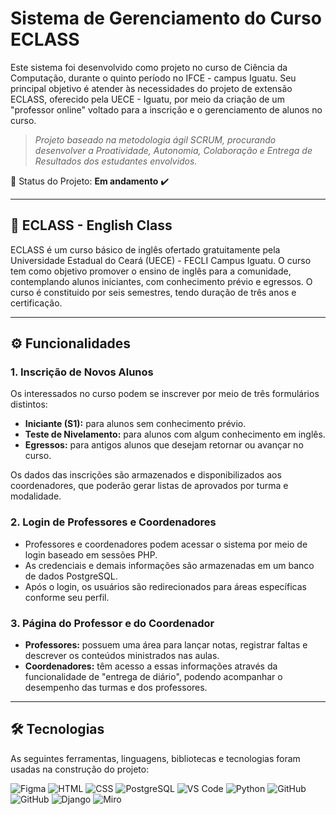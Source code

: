 # Sistema de Gerenciamento do Curso ECLASS

Este sistema foi desenvolvido como projeto no curso de Ciência da Computação, durante o quinto período no IFCE - campus Iguatu. Seu principal objetivo é atender às necessidades do projeto de extensão ECLASS, oferecido pela UECE - Iguatu, por meio da criação de um "professor online" voltado para a inscrição e o gerenciamento de alunos no curso.

> _Projeto baseado na metodologia ágil SCRUM, procurando desenvolver a Proatividade, Autonomia, Colaboração e Entrega de Resultados dos estudantes envolvidos._

:pushpin: Status do Projeto: **Em andamento** ✔️

---

## 📘 ECLASS - English Class

ECLASS é um curso básico de inglês ofertado gratuitamente pela Universidade Estadual do Ceará (UECE) - FECLI Campus Iguatu. O curso tem como objetivo promover o ensino de inglês para a comunidade, contemplando alunos iniciantes, com conhecimento prévio e egressos. O curso é constituido por seis semestres, tendo duração de três anos e certificação.

---

## ⚙️ Funcionalidades

### 1. Inscrição de Novos Alunos

Os interessados no curso podem se inscrever por meio de três formulários distintos:

- **Iniciante (S1):** para alunos sem conhecimento prévio.  
- **Teste de Nivelamento:** para alunos com algum conhecimento em inglês.  
- **Egressos:** para antigos alunos que desejam retornar ou avançar no curso.

Os dados das inscrições são armazenados e disponibilizados aos coordenadores, que poderão gerar listas de aprovados por turma e modalidade.

### 2. Login de Professores e Coordenadores

- Professores e coordenadores podem acessar o sistema por meio de login baseado em sessões PHP.
- As credenciais e demais informações são armazenadas em um banco de dados PostgreSQL.
- Após o login, os usuários são redirecionados para áreas específicas conforme seu perfil.

### 3. Página do Professor e do Coordenador

- **Professores:** possuem uma área para lançar notas, registrar faltas e descrever os conteúdos ministrados nas aulas.
- **Coordenadores:** têm acesso a essas informações através da funcionalidade de "entrega de diário", podendo acompanhar o desempenho das turmas e dos professores.

---

## 🛠️ Tecnologias

As seguintes ferramentas, linguagens, bibliotecas e tecnologias foram usadas na construção do projeto:

<img src="https://img.shields.io/badge/Figma-CED4DA?style=for-the-badge&logo=figma&logoColor=DC143C" alt="Figma" /> 
<img src="https://img.shields.io/badge/HTML-CED4DA?style=for-the-badge&logo=html5&logoColor=23E34F26" alt="HTML" /> 
<img src="https://img.shields.io/badge/CSS-CED4DA?style=for-the-badge&logo=css3&logoColor=1572B6" alt="CSS" />
<img src="https://img.shields.io/badge/Postgres-CED4DA?style=for-the-badge&logo=postgresql&logoColor=23316192" alt="PostgreSQL" /> 
<img src="https://img.shields.io/badge/VS_Code-CED4DA?style=for-the-badge&logo=visual%20studio%20code&logoColor=0078D4" alt="VS Code" />
<img src="https://img.shields.io/badge/python-CED4DA?style=for-the-badge&logo=python&logoColor=3670A0" alt="Python" />
<img src="https://img.shields.io/badge/GitHub-CED4DA?style=for-the-badge&logo=github&logoColor=20232A" alt="GitHub" /> 
<img src="https://img.shields.io/badge/GitHub-CED4DA?style=for-the-badge&logo=github&logoColor=20232A" alt="GitHub" /> 
<img src="https://img.shields.io/badge/Django-092E20?style=for-the-badge&logo=django&logoColor=20232A" alt="Django" />
<img src="https://img.shields.io/badge/Miro-F7C922?style=for-the-badge&logo=Miro&logoColor=20232A" alt="Miro" />  
